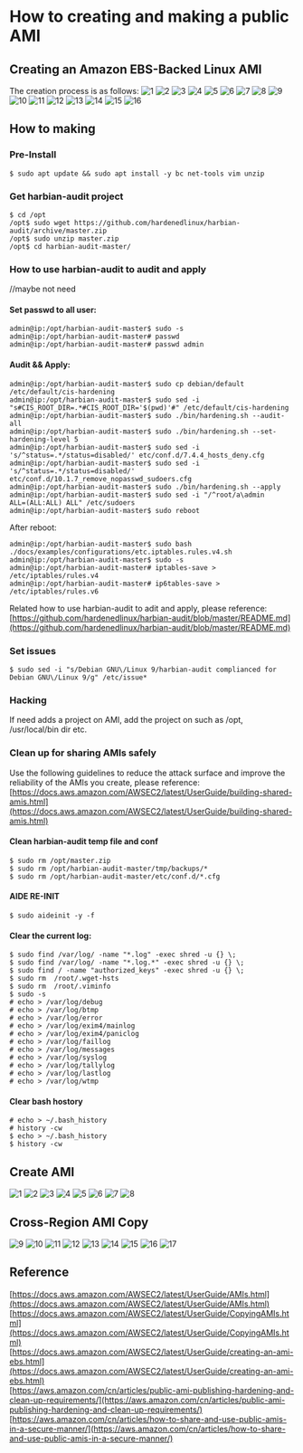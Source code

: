 # How to creating and making a public AMI 

## Creating an Amazon EBS-Backed Linux AMI 

The creation process is as follows: 
![1](./picture/Create-EBS-Backed-AMI-01.png) 
![2](./picture/Create-EBS-Backed-AMI-02.png) 
![3](./picture/Create-EBS-Backed-AMI-03.png) 
![4](./picture/Create-EBS-Backed-AMI-04.png) 
![5](./picture/Create-EBS-Backed-AMI-05.png) 
![6](./picture/Create-EBS-Backed-AMI-06.png) 
![7](./picture/Create-EBS-Backed-AMI-07.png) 
![8](./picture/Create-EBS-Backed-AMI-08.png) 
![9](./picture/Create-EBS-Backed-AMI-09.png) 
![10](./picture/Create-EBS-Backed-AMI-10.png) 
![11](./picture/Create-EBS-Backed-AMI-11.png) 
![12](./picture/Create-EBS-Backed-AMI-12.png) 
![13](./picture/Create-EBS-Backed-AMI-13.png) 
![14](./picture/Create-EBS-Backed-AMI-14.png) 
![15](./picture/Create-EBS-Backed-AMI-15.png) 
![16](./picture/Create-EBS-Backed-AMI-16.png) 

## How to making 

### Pre-Install 
```
$ sudo apt update && sudo apt install -y bc net-tools vim unzip
```

### Get harbian-audit project 
```
$ cd /opt
/opt$ sudo wget https://github.com/hardenedlinux/harbian-audit/archive/master.zip 
/opt$ sudo unzip master.zip 
/opt$ cd harbian-audit-master/ 
```
### How to use harbian-audit to audit and apply 

//maybe not need 
#### Set passwd to all user:
```
admin@ip:/opt/harbian-audit-master$ sudo -s
admin@ip:/opt/harbian-audit-master# passwd
admin@ip:/opt/harbian-audit-master# passwd admin
```

#### Audit && Apply: 
```
admin@ip:/opt/harbian-audit-master$ sudo cp debian/default /etc/default/cis-hardening
admin@ip:/opt/harbian-audit-master$ sudo sed -i "s#CIS_ROOT_DIR=.*#CIS_ROOT_DIR='$(pwd)'#" /etc/default/cis-hardening 
admin@ip:/opt/harbian-audit-master$ sudo ./bin/hardening.sh --audit-all 
admin@ip:/opt/harbian-audit-master$ sudo ./bin/hardening.sh --set-hardening-level 5 
admin@ip:/opt/harbian-audit-master$ sudo sed -i 's/^status=.*/status=disabled/' etc/conf.d/7.4.4_hosts_deny.cfg 
admin@ip:/opt/harbian-audit-master$ sudo sed -i 's/^status=.*/status=disabled/' etc/conf.d/10.1.7_remove_nopasswd_sudoers.cfg
admin@ip:/opt/harbian-audit-master$ sudo ./bin/hardening.sh --apply 
admin@ip:/opt/harbian-audit-master$ sudo sed -i "/^root/a\admin    ALL=(ALL:ALL) ALL" /etc/sudoers 
admin@ip:/opt/harbian-audit-master$ sudo reboot 
```
After reboot: 
```
admin@ip:/opt/harbian-audit-master$ sudo bash ./docs/examples/configurations/etc.iptables.rules.v4.sh 
admin@ip:/opt/harbian-audit-master$ sudo -s 
admin@ip:/opt/harbian-audit-master# iptables-save > /etc/iptables/rules.v4 
admin@ip:/opt/harbian-audit-master# ip6tables-save > /etc/iptables/rules.v6
```

Related how to use harbian-audit to adit and apply, please reference: 
[https://github.com/hardenedlinux/harbian-audit/blob/master/README.md](https://github.com/hardenedlinux/harbian-audit/blob/master/README.md)  

### Set issues 
```
$ sudo sed -i "s/Debian GNU\/Linux 9/harbian-audit complianced for Debian GNU\/Linux 9/g" /etc/issue* 
```

### Hacking 
If need adds a project on AMI, add the project on such as /opt, /usr/local/bin dir etc.  

### Clean up for sharing AMIs safely 
Use the following guidelines to reduce the attack surface and improve the reliability of the AMIs you create, please reference:    
[https://docs.aws.amazon.com/AWSEC2/latest/UserGuide/building-shared-amis.html](https://docs.aws.amazon.com/AWSEC2/latest/UserGuide/building-shared-amis.html) 

#### Clean harbian-audit temp file and conf 
```
$ sudo rm /opt/master.zip 
$ sudo rm /opt/harbian-audit-master/tmp/backups/*
$ sudo rm /opt/harbian-audit-master/etc/conf.d/*.cfg 
```

#### AIDE RE-INIT 
```
$ sudo aideinit -y -f 
```

#### Clear the current log:
```
$ sudo find /var/log/ -name "*.log" -exec shred -u {} \; 
$ sudo find /var/log/ -name "*.log.*" -exec shred -u {} \; 
$ sudo find / -name "authorized_keys" -exec shred -u {} \; 
$ sudo rm  /root/.wget-hsts 
$ sudo rm  /root/.viminfo 
$ sudo -s
# echo > /var/log/debug 
# echo > /var/log/btmp 
# echo > /var/log/error 
# echo > /var/log/exim4/mainlog 
# echo > /var/log/exim4/paniclog 
# echo > /var/log/faillog 
# echo > /var/log/messages  
# echo > /var/log/syslog 
# echo > /var/log/tallylog 
# echo > /var/log/lastlog 
# echo > /var/log/wtmp 
```

#### Clear bash hostory 
```
# echo > ~/.bash_history 
# history -cw 
$ echo > ~/.bash_history 
$ history -cw 
```

## Create AMI 

![1](./picture/create-AMI-from-instance-1.png) 
![2](./picture/create-AMI-from-instance-2.png) 
![3](./picture/create-AMI-from-instance-3.png) 
![4](./picture/create-AMI-from-instance-4.png) 
![5](./picture/create-AMI-from-instance-5.png) 
![6](./picture/create-AMI-from-instance-6.png) 
![7](./picture/create-AMI-from-instance-7.png) 
![8](./picture/create-AMI-from-instance-8.png) 

## Cross-Region AMI Copy 

![9](./picture/create-AMI-from-instance-9.png) 
![10](./picture/create-AMI-from-instance-10.png) 
![11](./picture/create-AMI-from-instance-11.png) 
![12](./picture/create-AMI-from-instance-12.png) 
![13](./picture/create-AMI-from-instance-13.png) 
![14](./picture/create-AMI-from-instance-14.png) 
![15](./picture/create-AMI-from-instance-15.png) 
![16](./picture/create-AMI-from-instance-16.png) 
![17](./picture/create-AMI-from-instance-17.png)  


## Reference 

[https://docs.aws.amazon.com/AWSEC2/latest/UserGuide/AMIs.html](https://docs.aws.amazon.com/AWSEC2/latest/UserGuide/AMIs.html)  
[https://docs.aws.amazon.com/AWSEC2/latest/UserGuide/CopyingAMIs.html](https://docs.aws.amazon.com/AWSEC2/latest/UserGuide/CopyingAMIs.html)  
[https://docs.aws.amazon.com/AWSEC2/latest/UserGuide/creating-an-ami-ebs.html](https://docs.aws.amazon.com/AWSEC2/latest/UserGuide/creating-an-ami-ebs.html)   
[https://aws.amazon.com/cn/articles/public-ami-publishing-hardening-and-clean-up-requirements/](https://aws.amazon.com/cn/articles/public-ami-publishing-hardening-and-clean-up-requirements/)  
[https://aws.amazon.com/cn/articles/how-to-share-and-use-public-amis-in-a-secure-manner/](https://aws.amazon.com/cn/articles/how-to-share-and-use-public-amis-in-a-secure-manner/)  


